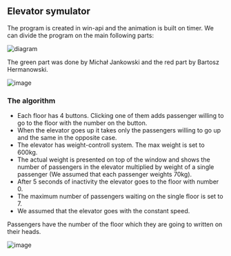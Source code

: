 ## Elevator symulator

<p>The program is created in win-api and the animation is built on timer. We can divide the program on the main following parts:</p>

![diagram](https://user-images.githubusercontent.com/106553136/175787969-3521825e-cf56-41e9-b2d5-616cd1db5a24.PNG)


<p>The green part was done by Michał Jankowski and the red part by Bartosz Hermanowski.</p>

![image](https://user-images.githubusercontent.com/106553136/175788019-475efdcf-616c-4780-8b0b-5173f99b816a.png)

### The algorithm
<ul>
<li>Each floor has 4 buttons. Clicking one of them adds passenger willing to go to the floor with the number on the button.</li>

<li>When the elevator goes up it takes only the passengers willing to go up and the same in the opposite case.</li>

<li>The elevator has weight-controll system. The max weight is set to 600kg.</li>

<li>The actual weight is presented on top of the window and shows the number of passengers in the elevator multiplied by weight of a single passenger (We assumed that each passenger weights 70kg).</li>

<li>After 5 seconds of inactivity the elevator goes to the floor with number 0.</li>

<li>The maximum number of passengers waiting on the single floor is set to 7.</li>

<li>We assumed that the elevator goes with the constant speed.</li>
</ul>
Passengers have the number of the floor which they are going to written on their heads.

![image](https://user-images.githubusercontent.com/106553136/175788359-f01213df-8563-434d-a75f-c88ac8d64758.png)
